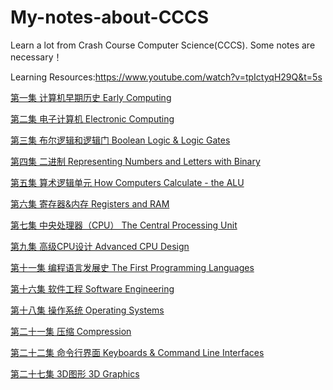 # My-notes-about-CCCS
Learn a lot from Crash Course Computer Science(CCCS). Some notes are necessary！

Learning Resources:https://www.youtube.com/watch?v=tpIctyqH29Q&t=5s

[第一集 计算机早期历史 Early Computing](https://github.com/WilliamWuLH/My-notes-about-CCCS/blob/master/%E7%AC%AC%E4%B8%80%E9%9B%86%20%E8%AE%A1%E7%AE%97%E6%9C%BA%E6%97%A9%E6%9C%9F%E5%8E%86%E5%8F%B2%20Early%20Computing.md)

[第二集 电子计算机 Electronic Computing](https://github.com/WilliamWuLH/My-notes-about-CCCS/blob/master/%E7%AC%AC%E4%BA%8C%E9%9B%86%20%E7%94%B5%E5%AD%90%E8%AE%A1%E7%AE%97%E6%9C%BA%20Electronic%20Computing.md)

[第三集 布尔逻辑和逻辑门 Boolean Logic & Logic Gates](https://github.com/WilliamWuLH/My-notes-about-CCCS/blob/master/%E7%AC%AC%E4%B8%89%E9%9B%86%20%E5%B8%83%E5%B0%94%E9%80%BB%E8%BE%91%E5%92%8C%E9%80%BB%E8%BE%91%E9%97%A8%20Boolean%20Logic%20%26%20Logic%20Gates.md)

[第四集 二进制 Representing Numbers and Letters with Binary](https://github.com/WilliamWuLH/My-notes-about-CCCS/blob/master/%E7%AC%AC%E5%9B%9B%E9%9B%86%20%E4%BA%8C%E8%BF%9B%E5%88%B6%20Representing%20Numbers%20and%20Letters%20with%20Binary.md)

[第五集 算术逻辑单元 How Computers Calculate - the ALU](https://github.com/WilliamWuLH/My-notes-about-CCCS/blob/master/%E7%AC%AC%E4%BA%94%E9%9B%86%20%E7%AE%97%E6%9C%AF%E9%80%BB%E8%BE%91%E5%8D%95%E5%85%83%20How%20Computers%20Calculate%20-%20the%20ALU.md)

[第六集 寄存器&内存 Registers and RAM](https://github.com/WilliamWuLH/My-notes-about-CCCS/blob/master/%E7%AC%AC%E5%85%AD%E9%9B%86%20%E5%AF%84%E5%AD%98%E5%99%A8&%E5%86%85%E5%AD%98%20Registers%20and%20RAM.md)

[第七集 中央处理器（CPU） The Central Processing Unit](https://github.com/WilliamWuLH/My-notes-about-CCCS/blob/master/%E7%AC%AC%E4%B8%83%E9%9B%86%20%E4%B8%AD%E5%A4%AE%E5%A4%84%E7%90%86%E5%99%A8%EF%BC%88CPU%EF%BC%89%20The%20Central%20Processing%20Unit.md)

[第九集 高级CPU设计 Advanced CPU Design](https://github.com/WilliamWuLH/My-notes-about-CCCS/blob/master/%E7%AC%AC%E4%B9%9D%E9%9B%86%20%E9%AB%98%E7%BA%A7CPU%E8%AE%BE%E8%AE%A1%20Advanced%20CPU%20Design.md)

[第十一集 编程语言发展史 The First Programming Languages](https://github.com/WilliamWuLH/My-notes-about-CCCS/blob/master/%E7%AC%AC%E5%8D%81%E4%B8%80%E9%9B%86%20%E7%BC%96%E7%A8%8B%E8%AF%AD%E8%A8%80%E5%8F%91%E5%B1%95%E5%8F%B2%20The%20First%20Programming%20Languages.md)

[第十六集 软件工程 Software Engineering](https://github.com/WilliamWuLH/My-notes-about-CCCS/blob/master/%E7%AC%AC%E5%8D%81%E5%85%AD%E9%9B%86%20%E8%BD%AF%E4%BB%B6%E5%B7%A5%E7%A8%8B%20Software%20Engineering.md)

[第十八集 操作系统 Operating Systems](https://github.com/WilliamWuLH/My-notes-about-CCCS/blob/master/%E7%AC%AC%E5%8D%81%E5%85%AB%E9%9B%86%20%E6%93%8D%E4%BD%9C%E7%B3%BB%E7%BB%9F%20Operating%20Systems.md)

[第二十一集 压缩 Compression](https://github.com/WilliamWuLH/My-notes-about-CCCS/blob/master/%E7%AC%AC%E4%BA%8C%E5%8D%81%E4%B8%80%E9%9B%86%20%E5%8E%8B%E7%BC%A9%20Compression.md)

[第二十二集 命令行界面 Keyboards & Command Line Interfaces](https://github.com/WilliamWuLH/My-notes-about-CCCS/blob/master/%E7%AC%AC%E4%BA%8C%E5%8D%81%E4%BA%8C%E9%9B%86%20%E5%91%BD%E4%BB%A4%E8%A1%8C%E7%95%8C%E9%9D%A2%20Keyboards%20%26%20Command%20Line%20Interfaces.md)

[第二十七集 3D图形 3D Graphics](https://github.com/WilliamWuLH/My-notes-about-CCCS/blob/master/%E7%AC%AC%E4%BA%8C%E5%8D%81%E4%B8%83%E9%9B%86%203D%E5%9B%BE%E5%BD%A2%203D%20Graphics.md)
